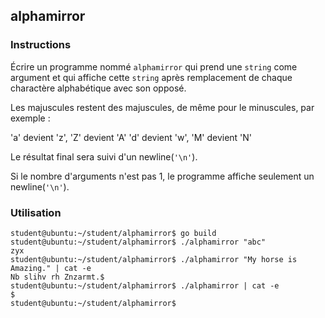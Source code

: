 ## alphamirror

### Instructions

Écrire un programme nommé `alphamirror` qui prend une `string` come argument et qui affiche cette `string` après remplacement de chaque charactère alphabétique avec son opposé.

Les majuscules restent des majuscules, de même pour le minuscules, par exemple :

'a' devient 'z', 'Z' devient 'A'
'd' devient 'w', 'M' devient 'N'

Le résultat final sera suivi d'un newline(`'\n'`).

Si le nombre d'arguments n'est pas 1, le programme affiche seulement un newline(`'\n'`).

### Utilisation

```console
student@ubuntu:~/student/alphamirror$ go build
student@ubuntu:~/student/alphamirror$ ./alphamirror "abc"
zyx
student@ubuntu:~/student/alphamirror$ ./alphamirror "My horse is Amazing." | cat -e
Nb slihv rh Znzarmt.$
student@ubuntu:~/student/alphamirror$ ./alphamirror | cat -e
$
student@ubuntu:~/student/alphamirror$
```
